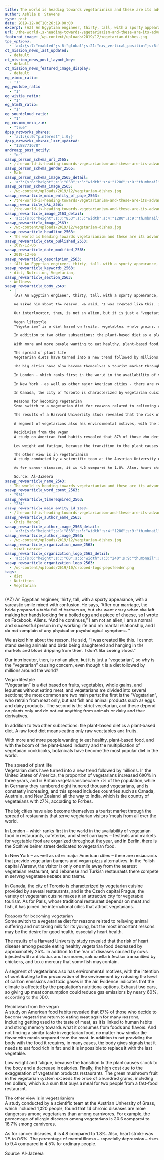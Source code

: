 ```yaml
---
title: The world is heading towards vegetarianism and these are its advantages and dangers
author: Ashlie D. Stevens
type: post
date: 2019-12-06T10:26:19+00:00
excerpt: (AZ) An Egyptian engineer, thirty, tall, with a sporty appearance, with a sarcastic smile mixed with confusion. He says, “After our marriage, the bride prepared a table full of barbecues, but she went crazy when she left making her hands looking for a boiled egg and a piece of cheese
url: /the-world-is-heading-towards-vegetarianism-and-these-are-its-advantages-and-dangers/
featured_image: /wp-content/uploads/2019/12/vegetarian-dishes.jpg
tps_options:
  - 'a:4:{s:7:"enabled";s:6:"global";s:21:"nav_vertical_position";s:6:"global";s:23:"nav_hide_on_first_slide";b:0;s:23:"slide_loading_mechanism";s:6:"global";}'
ct_mission_news_last_updated:
  - default
ct_mission_news_post_layout_key:
  - default
ct_mission_news_featured_image_display:
  - default
eg_vimeo_ratio:
  - "1"
eg_youtube_ratio:
  - "1"
eg_wistia_ratio:
  - "1"
eg_html5_ratio:
  - "1"
eg_soundcloud_ratio:
  - "1"
eg_custom_meta_216:
  - "true"
dpsp_networks_shares:
  - 'a:1:{s:9:"pinterest";i:0;}'
dpsp_networks_shares_last_updated:
  - "1588771678"
androapp_post_notify:
  - "on"
saswp_person_schema_url_2565:
  - /the-world-is-heading-towards-vegetarianism-and-these-are-its-advantages-and-dangers/
saswp_person_schema_gender_2565:
  - Male
saswp_person_schema_image_2565_detail:
  - 'a:3:{s:6:"height";s:3:"853";s:5:"width";s:4:"1280";s:9:"thumbnail";s:76:"/wp-content/uploads/2019/12/vegetarian-dishes.jpg";}'
saswp_person_schema_image_2565:
  - /wp-content/uploads/2019/12/vegetarian-dishes.jpg
saswp_newsarticle_main_entity_of_page_2563:
  - /the-world-is-heading-towards-vegetarianism-and-these-are-its-advantages-and-dangers/
saswp_newsarticle_URL_2563:
  - /the-world-is-heading-towards-vegetarianism-and-these-are-its-advantages-and-dangers/
saswp_newsarticle_image_2563_detail:
  - 'a:3:{s:6:"height";s:3:"853";s:5:"width";s:4:"1280";s:9:"thumbnail";s:76:"/wp-content/uploads/2019/12/vegetarian-dishes.jpg";}'
saswp_newsarticle_image_2563:
  - /wp-content/uploads/2019/12/vegetarian-dishes.jpg
saswp_newsarticle_headline_2563:
  - The world is heading towards vegetarianism and these are its advantages and dangers
saswp_newsarticle_date_published_2563:
  - 2019-12-06
saswp_newsarticle_date_modified_2563:
  - 2019-12-06
saswp_newsarticle_description_2563:
  - (AZ) An Egyptian engineer, thirty, tall, with a sporty appearance, with a sarcastic smile mixed with confusion. He says, “After our marriage, the bride prepared a table full of barbecues, but she went crazy when she left making her hands looking for a boiled egg and a piece of cheese
saswp_newsarticle_keywords_2563:
  - diet, Nutrition, Vegetarian,
saswp_newsarticle_section_2563:
  - Wellness
saswp_newsarticle_body_2563:
  - |
    (AZ) An Egyptian engineer, thirty, tall, with a sporty appearance, with a sarcastic smile mixed with confusion. He says, “After our marriage, the bride prepared a table full of barbecues, but she went crazy when she left making her hands looking for a boiled egg and a piece of cheese, so I wrote on Facebook. Aliens. "And he continues," I am not an alien, I am a normal and successful person in my working life and my marital relationship, and I do not complain of any physical or psychological symptoms. "

    We asked him about the reason. He said, "I was created like this. I cannot stand seeing animals and birds being slaughtered and hanging in the markets and blood dripping from them. I don't like seeing blood."

    Our interlocutor, then, is not an alien, but it is just a "vegetarian", so why is the "vegetarian" causing concern, even though it is a diet followed by millions around the world?

    Vegan lifestyle
    "Vegetarian" is a diet based on fruits, vegetables, whole grains, and legumes without eating meat, and vegetarians are divided into several sections; the most common are two main parts: the first is the "Vegetarian", who refrain from meat only, but eat fish and animal products such as eggs and dairy products . The second is the strict vegetarian, and these depend on plants only and do not eat anything from animals or dairy and their derivatives.

    In addition to two other subsections: the plant-based diet as a plant-based diet. A raw food diet means eating only raw vegetables and fruits.

    With more and more people wanting to eat healthy, plant-based food, and with the boom of the plant-based industry and the multiplication of vegetarian cookbooks, botanicals have become the most popular diet in the world.

    The spread of plant life
    Vegetarian diets have turned into a new trend followed by millions. In the United States of America, the proportion of vegetarians increased 600% in three years, and in Britain vegetarians became 7% of the population, while in Germany they numbered eight hundred thousand vegetarians, and is constantly increasing, and this spread includes countries such as Canada, Australia, and New Zealand, all the way to India, which is the country of vegetarians with 27%, according to Forbes.

    The big cities have also become themselves a tourist market through the spread of restaurants that serve vegetarian visitors ’meals from all over the world.

    In London - which ranks first in the world in the availability of vegetarian food in restaurants, cafeterias, and street carriages - festivals and markets for vegetable food are organized throughout the year, and in Berlin, there is the Scshivelbeiner street dedicated to vegetarian food.

    In New York - as well as other major American cities - there are restaurants that provide vegetarian burgers and vegan pizza alternatives. In the Polish capital Warsaw, the visitor is only one mile away from the nearest vegetarian restaurant, and Lebanese and Turkish restaurants there compete in serving vegetable kebabs and falafel.

    In Canada, the city of Toronto is characterized by vegetarian cuisine provided by several restaurants, and in the Czech capital Prague, the variety of vegetarian cuisine makes it an attractive city for vegetable tourism. As for Paris, whose traditional restaurant depends on meat and fish, it has joined the international cities that attract vegetarians.

    Reasons for becoming vegetarian
    Some switch to a vegetarian diet for reasons related to relieving animal suffering and not taking milk for its young, but the most important reasons may be the desire for good health, especially heart health.

    The results of a Harvard University study revealed that the risk of heart disease among people eating healthy vegetarian food decreased by approximately 25%. In addition to the fear of diseases caused by cows injected with antibiotics and hormones, salmonella infection transmitted by chickens, and toxic mercury that some fish may contain.

    A segment of vegetarians also has environmental motives, with the intention of contributing to the preservation of the environment by reducing the level of carbon emissions and toxic gases in the air. Evidence indicates that the climate is affected by the population’s nutritional options. Exhaust two cars, so giving up meat consumption could reduce gas emissions by nearly 60%, according to the BBC.

    Recidivism from the vegan
    A study on American food habits revealed that 87% of those who decide to become vegetarians return to eating meat again for many reasons, including getting used to the taste of meat, as it is linked to human habits and strong memory towards what it consumes from foods and flavors. And not finding a similar taste in vegetarian food, no matter how similar the flavor with meals prepared from the meat. In addition to not providing the body with the food it requires, in many cases, the body gives signals that it needs to eat food rich in fat, and it is impossible to replace it with the last vegetable.

    Low weight and fatigue, because the transition to the plant causes shock to the body and a decrease in calories. Finally, the high cost due to the exaggeration of vegetarian products restaurants. The green mushroom fruit in the vegetarian system exceeds the price of a hundred grams, including ten dollars, which is a sum that buys a meal for two people from a fast-food restaurant.

    The other view is in vegetarianism
    A study conducted by a scientific team at the Austrian University of Grass, which included 1,320 people, found that 14 chronic diseases are more dangerous among vegetarians than among carnivores. For example, the percentage of allergic diseases among vegetarians is 30.6 compared to 16.7% among carnivores.

    As for cancer diseases, it is 4.8 compared to 1.8%. Also, heart stroke was 1.5 to 0.6%. The percentage of mental illness - especially depression - rises to 9.4 compared to 4.5% for ordinary people.

    Source: Al-Jazeera
saswp_newsarticle_name_2563:
  - The world is heading towards vegetarianism and these are its advantages and dangers
saswp_newsarticle_word_count_2563:
  - "954"
saswp_newsarticle_timerequired_2563:
  - "254"
saswp_newsarticle_main_entity_id_2563:
  - /the-world-is-heading-towards-vegetarianism-and-these-are-its-advantages-and-dangers/
saswp_newsarticle_author_name_2563:
  - Chris Manoel
saswp_newsarticle_author_image_2563_detail:
  - 'a:3:{s:6:"height";s:3:"853";s:5:"width";s:4:"1280";s:9:"thumbnail";s:76:"/wp-content/uploads/2019/12/vegetarian-dishes.jpg";}'
saswp_newsarticle_author_image_2563:
  - /wp-content/uploads/2019/12/vegetarian-dishes.jpg
saswp_newsarticle_organization_name_2563:
  - Vital Content
saswp_newsarticle_organization_logo_2563_detail:
  - 'a:3:{s:6:"height";s:2:"60";s:5:"width";s:3:"240";s:9:"thumbnail";s:82:"/wp-content/uploads/2019/10/cropped-logo-pepsfeeder.png";}'
saswp_newsarticle_organization_logo_2563:
  - /wp-content/uploads/2019/10/cropped-logo-pepsfeeder.png
tags:
  - diet
  - Nutrition
  - Vegetarian
---
```


(AZ) An Egyptian engineer, thirty, tall, with a sporty appearance, with a sarcastic smile mixed with confusion. He says, “After our marriage, the bride prepared a table full of barbecues, but she went crazy when she left making her hands looking for a boiled egg and a piece of cheese, so I wrote on Facebook. Aliens. &#8220;And he continues,&#8221; I am not an alien, I am a normal and successful person in my working life and my marital relationship, and I do not complain of any physical or psychological symptoms. &#8221;

We asked him about the reason. He said, &#8220;I was created like this. I cannot stand seeing animals and birds being slaughtered and hanging in the markets and blood dripping from them. I don&#8217;t like seeing blood.&#8221;

Our interlocutor, then, is not an alien, but it is just a &#8220;vegetarian&#8221;, so why is the &#8220;vegetarian&#8221; causing concern, even though it is a diet followed by millions around the world?

Vegan lifestyle  
&#8220;Vegetarian&#8221; is a diet based on fruits, vegetables, whole grains, and legumes without eating meat, and vegetarians are divided into several sections; the most common are two main parts: the first is the &#8220;Vegetarian&#8221;, who refrain from meat only, but eat fish and animal products such as eggs and dairy products . The second is the strict vegetarian, and these depend on plants only and do not eat anything from animals or dairy and their derivatives.

In addition to two other subsections: the plant-based diet as a plant-based diet. A raw food diet means eating only raw vegetables and fruits.

With more and more people wanting to eat healthy, plant-based food, and with the boom of the plant-based industry and the multiplication of vegetarian cookbooks, botanicals have become the most popular diet in the world.

The spread of plant life  
Vegetarian diets have turned into a new trend followed by millions. In the United States of America, the proportion of vegetarians increased 600% in three years, and in Britain vegetarians became 7% of the population, while in Germany they numbered eight hundred thousand vegetarians, and is constantly increasing, and this spread includes countries such as Canada, Australia, and New Zealand, all the way to India, which is the country of vegetarians with 27%, according to Forbes.

The big cities have also become themselves a tourist market through the spread of restaurants that serve vegetarian visitors ’meals from all over the world.

In London &#8211; which ranks first in the world in the availability of vegetarian food in restaurants, cafeterias, and street carriages &#8211; festivals and markets for vegetable food are organized throughout the year, and in Berlin, there is the Scshivelbeiner street dedicated to vegetarian food.

In New York &#8211; as well as other major American cities &#8211; there are restaurants that provide vegetarian burgers and vegan pizza alternatives. In the Polish capital Warsaw, the visitor is only one mile away from the nearest vegetarian restaurant, and Lebanese and Turkish restaurants there compete in serving vegetable kebabs and falafel.

In Canada, the city of Toronto is characterized by vegetarian cuisine provided by several restaurants, and in the Czech capital Prague, the variety of vegetarian cuisine makes it an attractive city for vegetable tourism. As for Paris, whose traditional restaurant depends on meat and fish, it has joined the international cities that attract vegetarians.

Reasons for becoming vegetarian  
Some switch to a vegetarian diet for reasons related to relieving animal suffering and not taking milk for its young, but the most important reasons may be the desire for good health, especially heart health.

The results of a Harvard University study revealed that the risk of heart disease among people eating healthy vegetarian food decreased by approximately 25%. In addition to the fear of diseases caused by cows injected with antibiotics and hormones, salmonella infection transmitted by chickens, and toxic mercury that some fish may contain.

A segment of vegetarians also has environmental motives, with the intention of contributing to the preservation of the environment by reducing the level of carbon emissions and toxic gases in the air. Evidence indicates that the climate is affected by the population’s nutritional options. Exhaust two cars, so giving up meat consumption could reduce gas emissions by nearly 60%, according to the BBC.

Recidivism from the vegan  
A study on American food habits revealed that 87% of those who decide to become vegetarians return to eating meat again for many reasons, including getting used to the taste of meat, as it is linked to human habits and strong memory towards what it consumes from foods and flavors. And not finding a similar taste in vegetarian food, no matter how similar the flavor with meals prepared from the meat. In addition to not providing the body with the food it requires, in many cases, the body gives signals that it needs to eat food rich in fat, and it is impossible to replace it with the last vegetable.

Low weight and fatigue, because the transition to the plant causes shock to the body and a decrease in calories. Finally, the high cost due to the exaggeration of vegetarian products restaurants. The green mushroom fruit in the vegetarian system exceeds the price of a hundred grams, including ten dollars, which is a sum that buys a meal for two people from a fast-food restaurant.

The other view is in vegetarianism  
A study conducted by a scientific team at the Austrian University of Grass, which included 1,320 people, found that 14 chronic diseases are more dangerous among vegetarians than among carnivores. For example, the percentage of allergic diseases among vegetarians is 30.6 compared to 16.7% among carnivores.

As for cancer diseases, it is 4.8 compared to 1.8%. Also, heart stroke was 1.5 to 0.6%. The percentage of mental illness &#8211; especially depression &#8211; rises to 9.4 compared to 4.5% for ordinary people.

Source: Al-Jazeera
